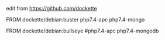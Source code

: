 edit from https://github.com/dockette

FROM dockette/debian:buster
  php7.4-apc
  php7.4-mongo

FROM dockette/debian:bullseye
  #php7.4-apc
  php7.4-mongodb
